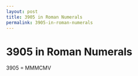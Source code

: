 ```yaml
---
layout: post
title: 3905 in Roman Numerals
permalink: 3905-in-roman-numerals
---
```


# 3905 in Roman Numerals

3905 = MMMCMV
